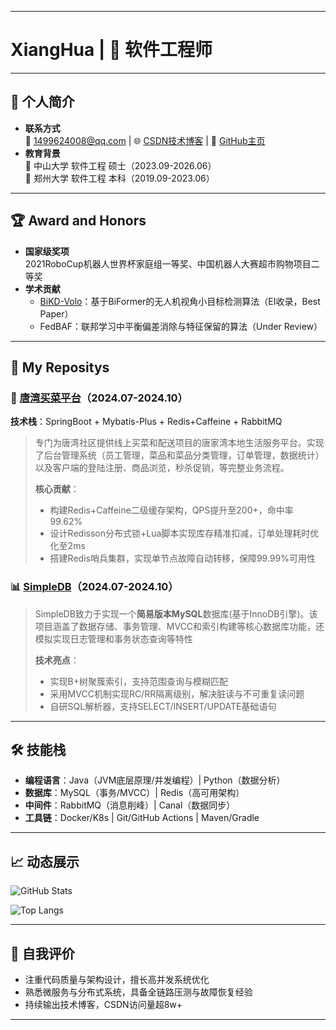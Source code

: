 
<!--
**xianghua-2/xianghua-2** is a ✨ _special_ ✨ repository because its `README.md` (this file) appears on your GitHub profile.

Here are some ideas to get you started:

- 🔭 I’m currently working on ...
- 🌱 I’m currently learning ...
- 👯 I’m looking to collaborate on ...
- 🤔 I’m looking for help with ...
- 💬 Ask me about ...
- 📫 How to reach me: ...
- 😄 Pronouns: ...
- ⚡ Fun fact: ...
-->

---

# XiangHua | 🚀 软件工程师 

---

## 🌟 个人简介
- **联系方式**  
   📧 1499624008@qq.com | 🌐 [CSDN技术博客](https://blog.csdn.net/m0_52031708) | 🚀 [GitHub主页](https://github.com/xianghua-2)
- **教育背景**  
  🏫 中山大学 软件工程 硕士（2023.09-2026.06）  
  🏫 郑州大学 软件工程 本科（2019.09-2023.06）

---

## 🏆 Award and Honors
- **国家级奖项**  
  2021RoboCup机器人世界杯家庭组一等奖、中国机器人大赛超市购物项目二等奖  
- **学术贡献**  
  - [BiKD-Volo](https://ieeexplore.ieee.org/document/10702331)：基于BiFormer的无人机视角小目标检测算法（EI收录，Best Paper）  
  - FedBAF：联邦学习中平衡偏差消除与特征保留的算法（Under Review）

---

## 🚀 My Repositys

### 🛒 [唐湾买菜平台](https://github.com/xianghua-2/hm-dianping)（2024.07-2024.10）
**技术栈**：SpringBoot + Mybatis-Plus + Redis+Caffeine + RabbitMQ  
> 专门为唐湾社区提供线上买菜和配送项目的唐家湾本地生活服务平台。实现了后台管理系统（员工管理，菜品和菜品分类管理，订单管理，数据统计）以及客户端的登陆注册、商品浏览，秒杀促销，等完整业务流程。
> 
> **核心贡献**：
> - 构建Redis+Caffeine二级缓存架构，QPS提升至200+，命中率99.62%
> - 设计Redisson分布式锁+Lua脚本实现库存精准扣减，订单处理耗时优化至2ms
> - 搭建Redis哨兵集群，实现单节点故障自动转移，保障99.99%可用性

### 📊 [SimpleDB]()（2024.07-2024.10）
> SimpleDB致力于实现一个**简易版本MySQL**数据库(基于InnoDB引擎)。该项目涵盖了数据存储、事务管理、MVCC和索引构建等核心数据库功能，还模拟实现日志管理和事务状态查询等特性
> 
> **技术亮点**：
> - 实现B+树聚簇索引，支持范围查询与模糊匹配
> - 采用MVCC机制实现RC/RR隔离级别，解决脏读与不可重复读问题
> - 自研SQL解析器，支持SELECT/INSERT/UPDATE基础语句

---

## 🛠️ 技能栈
- **编程语言**：Java（JVM底层原理/并发编程）| Python（数据分析）  
- **数据库**：MySQL（事务/MVCC）| Redis（高可用架构）  
- **中间件**：RabbitMQ（消息削峰）| Canal（数据同步）  
- **工具链**：Docker/K8s | Git/GitHub Actions | Maven/Gradle  

---

## 📈 动态展示

<!-- GitHub贡献统计 -->
![GitHub Stats](https://github-readme-stats.vercel.app/api?username=xianghua-2&show_icons=true&theme=radical)

<!-- 编程语言分布 -->
![Top Langs](https://github-readme-stats.vercel.app/api/top-langs/?username=xianghua-2&layout=compact)

---

## 📝 自我评价
- 注重代码质量与架构设计，擅长高并发系统优化  
- 熟悉微服务与分布式系统，具备全链路压测与故障恢复经验  
- 持续输出技术博客，CSDN访问量超8w+  

---

